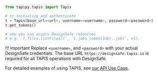 ```python
from tapipy.tapis import Tapis

# to initialize and authenticate
t = Tapis(base_url=<url>, username=<username>, password=<password>)
t.get_tokens()

# now you can access DesignSafe resources
# e.g. `t.files.listFiles()`, `t.jobs.submitJob(..job)`, etc.
```

!!! important
    Replace `<username>`, and `<password>` with your actual DesignSafe credentials. The base URL `https://designsafe.tapis.io` is required for all TAPIS operations with DesignSafe.

For detailed examples of using TAPIS, see [our API Use Case](/user-guide/usecases/brandenberg-api/usecase/).
